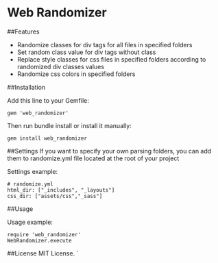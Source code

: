 # Web Randomizer

##Features
* Randomize classes for div tags for all files in specified folders
* Set random class value for div tags without class 
* Replace style classes for css files in specified folders according to randomized div classes values 
* Randomize css colors in specified folders

##Installation

Add this line to your Gemfile:

    gem 'web_randomizer'

Then run bundle install or install it manually:

    gem install web_randomizer


##Settings
If you want to specify your own parsing folders, you can add them to randomize.yml file located at the root of your project 

Settings example:

    # randomize.yml 
    html_dir: ["_includes", "_layouts"]
    css_dir: ["assets/css","_sass"]

##Usage 

Usage example:

    require 'web_randomizer'
    WebRandomizer.execute

##License
MIT License.
`